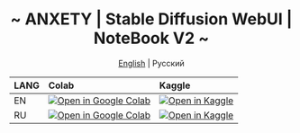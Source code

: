<div align="center">

<h1 align="center">~ ANXETY | Stable Diffusion WebUI | NoteBook V2 ~</h1>

[English](./README.md) | Русский

</div>

| LANG | Colab           | Kaggle         |
| :--- | :-------------- | :------------- |
| EN   | [![Open in Google Colab](https://colab.research.google.com/assets/colab-badge.svg)](https://colab.research.google.com/github/anxety-solo/sdAIgen/blob/main/notebook/ANXETY_sdAIgen_EN.ipynb) | [![Open in Kaggle](https://kaggle.com/static/images/open-in-kaggle.svg)](https://www.kaggle.com/code/anxetysolo/sdaigen-en-ipynb) |
| RU   | [![Open in Google Colab](https://colab.research.google.com/assets/colab-badge.svg)](https://colab.research.google.com/github/anxety-solo/sdAIgen/blob/main/notebook/ANXETY_sdAIgen_RU.ipynb) | [![Open in Kaggle](https://kaggle.com/static/images/open-in-kaggle.svg)](https://www.kaggle.com/code/anxetysolo/sdaigen-ru-ipynb) |